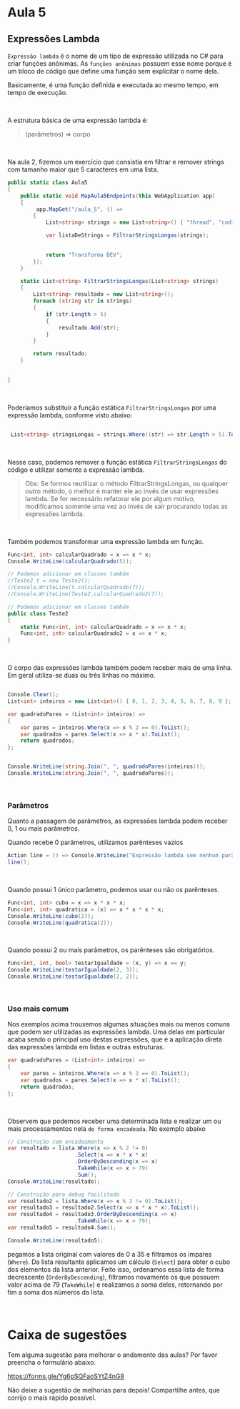 # Aula 5

## Expressões Lambda

`Expressão lambda` é o nome de um tipo de expressão utilizada no C# para criar funções anônimas. As `funções anônimas` possuem esse nome porque é um bloco de código que define uma função sem explicitar o nome dela.

Basicamente, é uma função definida e executada ao mesmo tempo, em tempo de execução.

&nbsp;

A estrutura básica de uma expressão lambda é:

> (parâmetros) => corpo

&nbsp;

Na aula 2, fizemos um exercício que consistia em filtrar e remover strings com tamanho maior que 5 caracteres em uma lista.

```csharp
public static class Aula5
{
    public static void MapAula5Endpoints(this WebApplication app)
    {
         app.MapGet("/aula_5", () =>
        {
            List<string> strings = new List<string>() { "thread", "codigo", "tranquilo", "programa", "nao", "algoritmo", "curta" };

            var listaDeStrings = FiltrarStringsLongas(strings);

            
            return "Transforma DEV";
        });
    }

    static List<string> FiltrarStringsLongas(List<string> strings)
    {
        List<string> resultado = new List<string>();
        foreach (string str in strings)
        {
            if (str.Length > 5)
            {
                resultado.Add(str);
            }
        }

        return resultado;
    }

    
}
```

&nbsp;

Poderíamos substituir a função estática `FiltrarStringsLongas` por uma expressão lambda, conforme visto abaixo:

```csharp

 List<string> stringsLongas = strings.Where((str) => str.Length > 5).ToList();

```

&nbsp;

Nesse caso, podemos remover a função estática `FiltrarStringsLongas` do código e utilizar somente a expressão lambda.

> Obs: Se formos reutilizar o método FiltrarStringsLongas, ou qualquer outro método, o melhor é manter ele ao invés de usar expressões lambda. Se for necessário refatorar ele por algum motivo, modificamos somente uma vez ao invés de sair procurando todas as expressões lambda.

&nbsp;

Também podemos transformar uma expressão lambda em função.

```csharp
Func<int, int> calcularQuadrado = x => x * x;
Console.WriteLine(calcularQuadrado(5));

// Podemos adicionar em classes também
//Teste2 t = new Teste2();
//Console.WriteLine(t.calcularQuadrado(7));
//Console.WriteLine(Teste2.calcularQuadrado2(7));

// Podemos adicionar em classes também
public class Teste2
{
    static Func<int, int> calcularQuadrado = x => x * x;
    Func<int, int> calcularQuadrado2 = x => x * x;
}
```

&nbsp;

O corpo das expressões lambda também podem receber mais de uma linha. Em geral utiliza-se duas ou três linhas no máximo.

```csharp

Console.Clear();
List<int> inteiros = new List<int>() { 0, 1, 2, 3, 4, 5, 6, 7, 8, 9 };

var quadradoPares = (List<int> inteiros) =>
{
    var pares = inteiros.Where(x => x % 2 == 0).ToList();
    var quadrados = pares.Select(x => x * x).ToList();
    return quadrados;
};


Console.WriteLine(string.Join(", ", quadradoPares(inteiros)));
Console.WriteLine(string.Join(", ", quadradoPares));

```

&nbsp;

### Parâmetros

Quanto a passagem de parâmetros, as expressões lambda podem receber 0, 1 ou mais parâmetros.

Quando recebe 0 parâmetros, utilizamos parênteses vazios

```csharp
Action line = () => Console.WriteLine("Expressão lambda sem nenhum parâmetro.");
line();
```

&nbsp;

Quando possui 1 único parâmetro, podemos usar ou não os parênteses.

```csharp
Func<int, int> cubo = x => x * x * x;
Func<int, int> quadratica = (x) => x * x * x * x;
Console.WriteLine(cubo(2));
Console.WriteLine(quadratica(2));
```

&nbsp;

Quando possui 2 ou mais parâmetros, os parênteses são obrigatórios.

```csharp
Func<int, int, bool> testarIgualdade = (x, y) => x == y;
Console.WriteLine(testarIgualdade(2, 3));
Console.WriteLine(testarIgualdade(2, 2));
```

&nbsp;

### Uso mais comum

Nos exemplos acima trouxemos algumas situações mais ou menos comuns que podem ser utilizadas as expressões lambda. Uma delas em particular acaba sendo o principal uso destas expressões, que é a aplicação direta das expressões lambda em listas e outras estruturas.

```csharp
var quadradoPares = (List<int> inteiros) =>
{
    var pares = inteiros.Where(x => x % 2 == 0).ToList();
    var quadrados = pares.Select(x => x * x).ToList();
    return quadrados;
};
```

&nbsp;

Observem que podemos receber uma determinada lista e realizar um ou mais processamentos nela `de forma encadeada`. No exemplo abaixo

```csharp
// Construção com encadeamento
var resultado = lista.Where(x => x % 2 != 0)
                     .Select(x => x * x * x)
                     .OrderByDescending(x => x)
                     .TakeWhile(x => x > 79)
                     .Sum();
Console.WriteLine(resultado);

// Construção para debug facilitado
var resultado2 = lista.Where(x => x % 2 != 0).ToList();
var resultado3 = resultado2.Select(x => x * x * x).ToList();
var resultado4 = resultado3.OrderByDescending(x => x)
                     .TakeWhile(x => x > 79);
var resultado5 = resultado4.Sum();

Console.WriteLine(resultado5);
```

pegamos a lista original com valores de 0 a 35 e filtramos os impares (`Where`). Da lista resultante aplicamos um cálculo (`Select`) para obter o cubo dos elementos da lista anterior. Feito isso, ordenamos essa lista de forma decrescente (`OrderByDescending`), filtramos novamente os que possuem valor acima de 79 (`TakeWhile`) e realizamos a soma deles, retornando por fim a soma dos números da lista.

&nbsp;

# Caixa de sugestões

Tem alguma sugestão para melhorar o andamento das aulas? Por favor preencha o formulário abaixo.

https://forms.gle/Yg6pSQFaoSYtZ4nG8


Não deixe a sugestão de melhorias para depois! Compartilhe antes, que corrijo o mais rápido possível.
